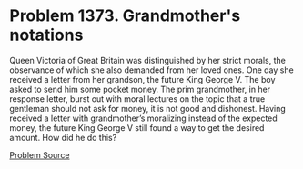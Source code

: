 # Problem 1373. Grandmother's notations 

Queen Victoria of Great Britain was distinguished by her strict morals, the observance of which she also demanded from her loved ones. One day she received a letter from her grandson, the future King George V. The boy asked to send him some pocket money. The prim grandmother, in her response letter, burst out with moral lectures on the topic that a true gentleman should not ask for money, it is not good and dishonest. Having received a letter with grandmother’s moralizing instead of the expected money, the future King George V still found a way to get the desired amount. How did he do this?

[Problem Source](https://www.trizland.ru/tasks/6141/)